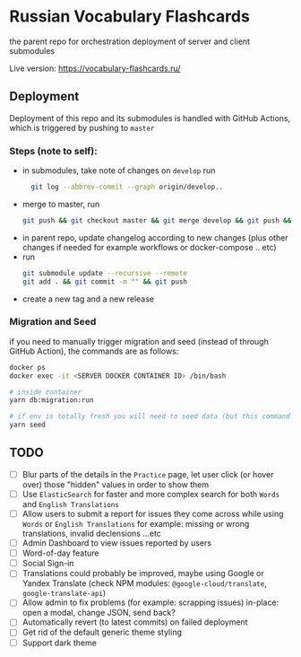 # Russian Vocabulary Flashcards

the parent repo for orchestration deployment of server and client submodules

Live version: https://vocabulary-flashcards.ru/

## Deployment

Deployment of this repo and its submodules is handled with GitHub Actions, which is triggered by pushing to `master`

### Steps (note to self):

- in submodules, take note of changes on `develop` run
  ```bash
    git log --abbrev-commit --graph origin/develop..
  ```
- merge to master, run
  ```bash
  git push && git checkout master && git merge develop && git push && git checkout develop
  ```
- in parent repo, update changelog according to new changes (plus other changes if needed for example workflows or docker-compose .. etc)
- run
  ```bash
  git submodule update --recursive --remote
  git add . && git commit -m "" && git push
  ```
- create a new tag and a new release

### Migration and Seed

if you need to manually trigger migration and seed (instead of through GitHub Action), the commands are as follows:

```bash
docker ps
docker exec -it <SERVER DOCKER CONTAINER ID> /bin/bash

# inside container
yarn db:migration:run

# if env is totally fresh you will need to seed data (but this command idempotent so you can call it even if env is seeded already)
yarn seed
```

## TODO

- [ ] Blur parts of the details in the `Practice` page, let user click (or hover over) those "hidden" values in order to show them
- [ ] Use `ElasticSearch` for faster and more complex search for both `Words` and `English Translations`
- [ ] Allow users to submit a report for issues they come across while using `Words` or `English Translations` for example: missing or wrong translations, invalid declensions ...etc
- [ ] Admin Dashboard to view issues reported by users
- [ ] Word-of-day feature
- [ ] Social Sign-in
- [ ] Translations could probably be improved, maybe using Google or Yandex Translate (check NPM modules: `@google-cloud/translate`, `google-translate-api`)
- [ ] Allow admin to fix problems (for example: scrapping issues) in-place: open a modal, change JSON, send back?
- [ ] Automatically revert (to latest commits) on failed deployment
- [ ] Get rid of the default generic theme styling
- [ ] Support dark theme
